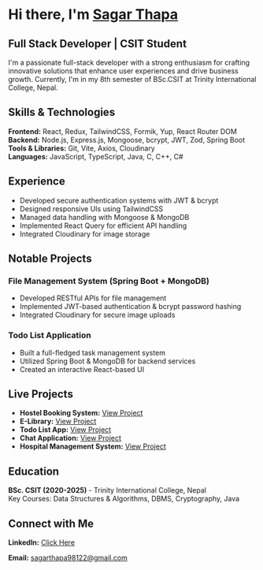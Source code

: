 # Hi there, I'm [Sagar Thapa](https://the-sagar.netlify.app/)  

## Full Stack Developer | CSIT Student
I'm a passionate full-stack developer with a strong enthusiasm for crafting innovative solutions that enhance user experiences and drive business growth. Currently, I'm in my 8th semester of BSc.CSIT at Trinity International College, Nepal.  

## Skills & Technologies  
**Frontend:** React, Redux, TailwindCSS, Formik, Yup, React Router DOM  
**Backend:** Node.js, Express.js, Mongoose, bcrypt, JWT, Zod, Spring Boot  
**Tools & Libraries:** Git, Vite, Axios, Cloudinary  
**Languages:** JavaScript, TypeScript, Java, C, C++, C#  

## Experience  
- Developed secure authentication systems with JWT & bcrypt  
- Designed responsive UIs using TailwindCSS  
- Managed data handling with Mongoose & MongoDB  
- Implemented React Query for efficient API handling  
- Integrated Cloudinary for image storage  

## Notable Projects  

### File Management System (Spring Boot + MongoDB)  
- Developed RESTful APIs for file management  
- Implemented JWT-based authentication & bcrypt password hashing  
- Integrated Cloudinary for secure image uploads  

### Todo List Application  
- Built a full-fledged task management system  
- Utilized Spring Boot & MongoDB for backend services  
- Created an interactive React-based UI  

## Live Projects  
- **Hostel Booking System:** [View Project](https://extraordinary-twilight-89def2.netlify.app/)  
- **E-Library:** [View Project](https://e-bookslibrary.netlify.app)  
- **Todo List App:** [View Project](https://todo12-list.netlify.app)  
- **Chat Application:** [View Project](https://websocket-spring-c3ze.onrender.com)
- **Hospital Management System:** [View Project](https://angular-spring-hms.netlify.app)  

## Education  
**BSc. CSIT (2020-2025)** - Trinity International College, Nepal  
Key Courses: Data Structures & Algorithms, DBMS, Cryptography, Java  

## Connect with Me  
**LinkedIn:** [Click Here](https://www.linkedin.com/in/sagar-thapa-6470a0218/)  

**Email:** sagarthapa98122@gmail.com  
